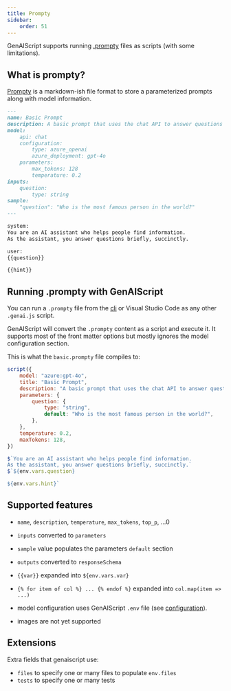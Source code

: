 ```yaml
---
title: Prompty
sidebar:
    order: 51
---
```


GenAIScript supports running [.prompty](https://prompty.ai/) files as scripts (with some limitations).

## What is prompty?

[Prompty](https://prompty.ai/) is a markdown-ish file format to store a parameterized prompts along with model information.

```markdown title="basic.prompty"
---
name: Basic Prompt
description: A basic prompt that uses the chat API to answer questions
model:
    api: chat
    configuration:
        type: azure_openai
        azure_deployment: gpt-4o
    parameters:
        max_tokens: 128
        temperature: 0.2
inputs:
    question:
        type: string
sample:
    "question": "Who is the most famous person in the world?"
---

system:
You are an AI assistant who helps people find information.
As the assistant, you answer questions briefly, succinctly.

user:
{{question}}

{{hint}}
```

## Running .prompty with GenAIScript

You can run a `.prompty` file from the [cli](/genaiscript/reference/cli) or Visual Studio Code as any other `.genai.js` script.

GenAIScript will convert the `.prompty` content as a script and execute it. It supports most of the front matter options but mostly ignores the model configuration section.

This is what the `basic.prompty` file compiles to:

```js wrap title="basic.prompty.genai.mts"
script({
    model: "azure:gpt-4o",
    title: "Basic Prompt",
    description: "A basic prompt that uses the chat API to answer questions",
    parameters: {
        question: {
            type: "string",
            default: "Who is the most famous person in the world?",
        },
    },
    temperature: 0.2,
    maxTokens: 128,
})

$`You are an AI assistant who helps people find information.
As the assistant, you answer questions briefly, succinctly.`
$`${env.vars.question}

${env.vars.hint}`
```

## Supported features

-   `name`, `description`, `temperature`, `max_tokens`, `top_p`, ...0
-   `inputs` converted to `parameters`
-   `sample` value populates the parameters `default` section
-   `outputs` converted to `responseSchema`
-   `{{var}}` expanded into `${env.vars.var}`
-   `{% for item of col %} ... {% endof %}` expanded into `col.map(item => ...)`
-   model configuration uses GenAIScript `.env` file (see [configuration](/genaiscript/getting-started/configuration)).

-   images are not yet supported

## Extensions

Extra fields that genaiscript use:

-   `files` to specify one or many files to populate `env.files`
-   `tests` to specify one or many tests
